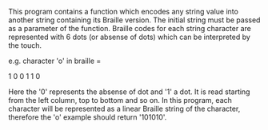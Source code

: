 This program contains a function which encodes any string value into another string containing its Braille version.
The initial string must be passed as a parameter of the function.
Braille codes for each string character are represented with 6 dots (or absense of dots) which can be interpreted by the touch.

e.g. character 'o' in braille =

1 0
0 1
1 0

Here the '0' represents the absense of dot and '1' a dot. It is read starting from the left column, top to bottom and so on.
In this program, each character will be represented as a linear Braille string of the character, therefore the 'o' example should return '101010'.

